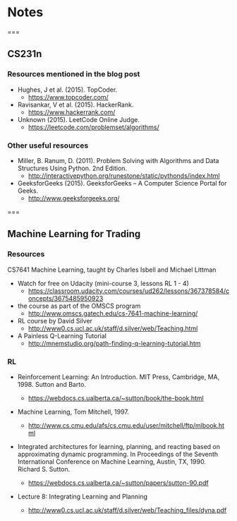 # Notes
===

## CS231n

### Resources mentioned in the blog post
- Hughes, J et al. (2015). TopCoder. 
  - https://www.topcoder.com/ 
- Ravisankar, V et al. (2015). HackerRank. 
  - https://www.hackerrank.com/ 
- Unknown (2015). LeetCode Online Judge. 
  - https://leetcode.com/problemset/algorithms/ 

### Other useful resources
- Miller, B. Ranum, D. (2011). Problem Solving with Algorithms and Data Structures Using Python. 2nd Edition. 
  - http://interactivepython.org/runestone/static/pythonds/index.html  
- GeeksforGeeks (2015). GeeksforGeeks – A Computer Science Portal for Geeks. 
  - http://www.geeksforgeeks.org/ 



===

## Machine Learning for Trading

### Resources

CS7641 Machine Learning, taught by Charles Isbell and Michael Littman
- Watch for free on Udacity (mini-course 3, lessons RL 1 - 4)   
  - https://classroom.udacity.com/courses/ud262/lessons/367378584/concepts/3675485950923
- the course as part of the OMSCS program 
  - http://www.omscs.gatech.edu/cs-7641-machine-learning/
- RL course by David Silver 
  - http://www0.cs.ucl.ac.uk/staff/d.silver/web/Teaching.html
- A Painless Q-Learning Tutorial 
  - http://mnemstudio.org/path-finding-q-learning-tutorial.htm

### RL
- Reinforcement Learning: An Introduction. MIT Press, Cambridge, MA, 1998. Sutton and Barto. 
  - https://webdocs.cs.ualberta.ca/~sutton/book/the-book.html
- Machine Learning, Tom Mitchell, 1997.
  - http://www.cs.cmu.edu/afs/cs.cmu.edu/user/mitchell/ftp/mlbook.html 

- Integrated architectures for learning, planning, and reacting based on approximating dynamic programming. In Proceedings of the Seventh International Conference on Machine Learning, Austin, TX, 1990. Richard S. Sutton. 
  - https://webdocs.cs.ualberta.ca/~sutton/papers/sutton-90.pdf
- Lecture 8: Integrating Learning and Planning
  - http://www0.cs.ucl.ac.uk/staff/d.silver/web/Teaching_files/dyna.pdf 
  
